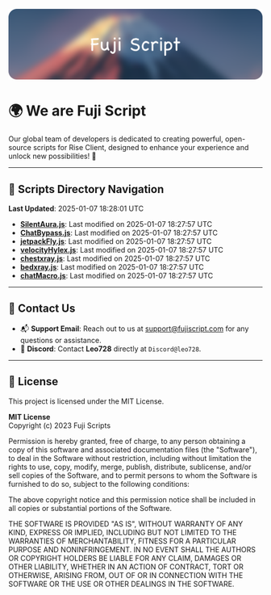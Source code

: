 ![Banner](.github/b.webp)

# 🌍 **We are Fuji Script**

Our global team of developers is dedicated to creating powerful, open-source scripts for Rise Client, designed to enhance your experience and unlock new possibilities! 🌟

---
<!-- SCRIPTS_NAVIGATION_START -->
## 📂 **Scripts Directory Navigation**

**Last Updated**: 2025-01-07 18:28:01 UTC

- **[SilentAura.js](scripts/SilentAura.js)**: Last modified on 2025-01-07 18:27:57 UTC
- **[ChatBypass.js](scripts/ChatBypass.js)**: Last modified on 2025-01-07 18:27:57 UTC
- **[jetpackFly.js](scripts/jetpackFly.js)**: Last modified on 2025-01-07 18:27:57 UTC
- **[velocityHylex.js](scripts/velocityHylex.js)**: Last modified on 2025-01-07 18:27:57 UTC
- **[chestxray.js](scripts/chestxray.js)**: Last modified on 2025-01-07 18:27:57 UTC
- **[bedxray.js](scripts/bedxray.js)**: Last modified on 2025-01-07 18:27:57 UTC
- **[chatMacro.js](scripts/chatMacro.js)**: Last modified on 2025-01-07 18:27:57 UTC

<!-- SCRIPTS_NAVIGATION_END -->

---

## 💬 **Contact Us**  
- 📬 **Support Email**: Reach out to us at [support@fujiscript.com](mailto:support@fujiscript.com) for any questions or assistance.  
- 💬 **Discord**: Contact **Leo728** directly at `Discord@leo728`.

---

## 📜 **License**

This project is licensed under the MIT License.  

**MIT License**  
Copyright (c) 2023 Fuji Scripts  

Permission is hereby granted, free of charge, to any person obtaining a copy of this software and associated documentation files (the "Software"), to deal in the Software without restriction, including without limitation the rights to use, copy, modify, merge, publish, distribute, sublicense, and/or sell copies of the Software, and to permit persons to whom the Software is furnished to do so, subject to the following conditions:  

The above copyright notice and this permission notice shall be included in all copies or substantial portions of the Software.  

THE SOFTWARE IS PROVIDED "AS IS", WITHOUT WARRANTY OF ANY KIND, EXPRESS OR IMPLIED, INCLUDING BUT NOT LIMITED TO THE WARRANTIES OF MERCHANTABILITY, FITNESS FOR A PARTICULAR PURPOSE AND NONINFRINGEMENT. IN NO EVENT SHALL THE AUTHORS OR COPYRIGHT HOLDERS BE LIABLE FOR ANY CLAIM, DAMAGES OR OTHER LIABILITY, WHETHER IN AN ACTION OF CONTRACT, TORT OR OTHERWISE, ARISING FROM, OUT OF OR IN CONNECTION WITH THE SOFTWARE OR THE USE OR OTHER DEALINGS IN THE SOFTWARE.  

